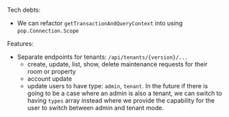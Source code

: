 Tech debts:
- We can refactor `getTransactionAndQueryContext` into using `pop.Connection.Scope`

Features:
- Separate endpoints for tenants: `/api/tenants/{version}/...`
  - create, update, list, show, delete maintenance requests for their room or property
  - account update
  - update users to have type: `admin`, `tenant`. In the future if there is going to be a case where an admin is also a tenant, we can switch to having `types` array instead where we provide the capability for the user to switch between admin and tenant mode.
